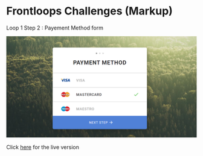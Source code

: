 # Frontloops Challenges (Markup)

Loop 1 Step 2 : Payement Method form

![preview image](./design/preview.png "Click below for live version")

Click [here](https://zathio.github.io/frontloops-challenges/loop1-step2/) for the live version